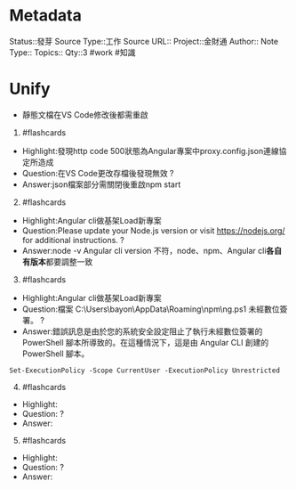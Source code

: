 # Metadata
Status::發芽
Source Type::工作
Source URL::
Project::金財通
Author::
Note Type::
Topics::
Qty::3
#work #知識 


# Unify
- 靜態文檔在VS Code修改後都需重啟


1. #flashcards 
- Highlight:發現http code 500狀態為Angular專案中proxy.config.json連線協定所造成
- Question:在VS Code更改存檔後發現無效
?
- Answer:json檔案部分需關閉後重啟npm start

2. #flashcards 
- Highlight:Angular cli做基架Load新專案
- Question:Please update your Node.js version or visit https://nodejs.org/ for additional instructions.
?
- Answer:node -v Angular cli version 不符，node、npm、Angular cli**各自有版本**都要調整一致

3. #flashcards 
- Highlight:Angular cli做基架Load新專案
- Question:檔案 C:\Users\bayon\AppData\Roaming\npm\ng.ps1 未經數位簽署。
?
- Answer:錯誤訊息是由於您的系統安全設定阻止了執行未經數位簽署的 PowerShell 腳本所導致的。在這種情況下，這是由 Angular CLI 創建的 PowerShell 腳本。
```
Set-ExecutionPolicy -Scope CurrentUser -ExecutionPolicy Unrestricted
```


4. #flashcards 
- Highlight:
- Question:
?
- Answer:

5. #flashcards 
- Highlight:
- Question:
?
- Answer:
